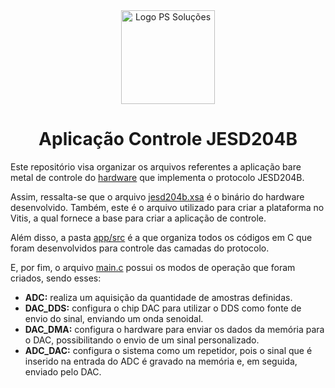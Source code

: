 <div align="center">
    <img src="https://pssolucoes.app.br:5055/images/somenteLogo-PS.png" alt="Logo PS Soluções" width="150">
    <h1>Aplicação Controle JESD204B</h1>
</div>

Este repositório visa organizar os arquivos referentes a aplicação bare metal de controle do [hardware](https://github.com/rwriPS/jesd204) que implementa o protocolo JESD204B.

Assim, ressalta-se que o arquivo [jesd204b.xsa](/jesd204b.xsa) é o binário do hardware desenvolvido. Também, este é o arquivo utilizado para criar a plataforma no Vitis, a qual fornece a base para criar a aplicação de controle.

Além disso, a pasta [app/src](/app/scr) é a que organiza todos os códigos em C que foram desenvolvidos para controle das camadas do protocolo. 

E, por fim, o arquivo [main.c](/app/scr/main.c) possui os modos de operação que foram criados, sendo esses:
 - **ADC:** realiza um aquisição da quantidade de amostras definidas.
 - **DAC_DDS:** configura o chip DAC para utilizar o DDS como fonte de envio do sinal, enviando um onda senoidal.
 - **DAC_DMA:** configura o hardware para enviar os dados da memória para o DAC, possibilitando o envio de um sinal personalizado.
 - **ADC_DAC:** configura o sistema como um repetidor, pois o sinal que é inserido na entrada do ADC é gravado na memória e, em seguida, enviado pelo DAC.
